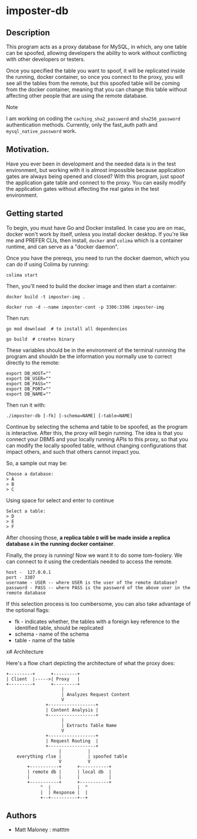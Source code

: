 # imposter-db

## Description

This program acts as a proxy database for MySQL, in which, any one table can be spoofed, allowing developers the ability to work without conflicting with other developers or testers.

Once you specified the table you want to spoof, it will be replicated inside the running, docker container, so once you connect to the proxy, you will see all the tables from the remote, but this spoofed table will be coming from the docker container, meaning that you can change this table without affecting other people that are using the remote database.

> [!NOTE]
> I am working on coding the `caching_sha2_password` and `sha256_password` authentication methods. Currently, only the fast_auth path and `mysql_native_password` work. 

## Motivation.

Have you ever been in development and the needed data is in the test environment, but working with it is almost impossible because application gates are always being opened and closed? With this program, just spoof the application gate table and connect to the proxy. You can easily modify the application gates without affecting the real gates in the test environment.

## Getting started

To begin, you must have Go and Docker installed. In case you are on mac, docker won't work by itself, unless you install docker desktop. If you're like me and PREFER CLIs, then install, `docker` and `colima` which is a container runtime, and can serve as a "docker daemon".

Once you have the prereqs, you need to run the docker daemon, which you can do if using Colima by running:
```
colima start
```
Then, you'll need to build the docker image and then start a container:
```
docker build -t imposter-img .

docker run -d --name imposter-cont -p 3306:3306 imposter-img
```

Then run:
```
go mod download  # to install all dependencies

go build  # creates binary
```
These variables should be in the environment of the terminal runnning the program and shouldn be the information you normally use to correct directly to the remote:
```
export DB_HOST=""
export DB_USER=""
export DB_PASS=""
export DB_PORT=""
export DB_NAME=""
```

Then run it with:
```
./imposter-db [-fk] [-schema=NAME] [-table=NAME]
```
Continue by selecting the schema and table to be spoofed, as the program is interactive. After this, the proxy will begin running. The idea is that you connect your DBMS and your locally running APIs to this proxy, so that you can modify the locally spoofed table, without changing configurations that impact others, and such that others cannot impact you.

So, a sample out may be:
```
Choose a database:
> A
> B
> C
```
Using space for select and enter to continue
```
Select a table:
> D
> E
> F
```
After choosing those, **a replica table `D` will be made inside a replica database `A` in the running docker container**.

Finally, the proxy is running! Now we want it to do some tom-foolery. We can connect to it using the credentials needed to access the remote.
```
host -  127.0.0.1
port - 3307
username - USER -- where USER is the user of the remote database?
password - PASS -- where PASS is the password of the above user in the remote database
```

If this selection process is too cumbersome, you can also take advantage of the optional flags:

- fk - indicates whether, the tables with a foreign key reference to the identified table, should be replicated
- schema - name of the schema
- table - name of the table

x# Architecture

Here's a flow chart depicting the architecture of what the proxy does:
```
+---------+      +---------+
| Client  |----->| Proxy   |
+---------+      +---------+
                     |
                     | Analyzes Request Content
                     V
               +------------------+
               | Content Analysis |
               +------------------+
                     |
                     | Extracts Table Name
                     V
               +------------------+
               | Request Routing  |
               +------------------+
                    |          |
    everything rlse |          | spoofed table
                    V          V
        +-----------+      +-----------+
        | remote db |      | local db  |
        |           |      |           |
        +-----------+      +-----------+
             ^  |          |  ^
             |  | Response |  |
             +--+----------+--+
```

## Authors

- Matt Maloney : matttm
